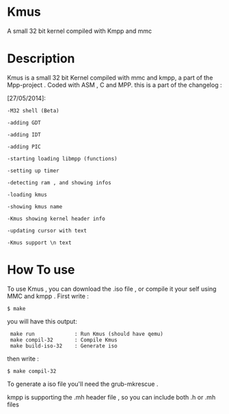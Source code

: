Kmus
====

A small 32 bit kernel compiled with Kmpp and mmc

Description
===

Kmus is a small 32 bit Kernel compiled with mmc and kmpp, a part of the Mpp-project . Coded with ASM , C and MPP. this is a part of the changelog :

[27/05/2014]:

    -M32 shell (Beta)

    -adding GDT

    -adding IDT

    -adding PIC

    -starting loading libmpp (functions)

    -setting up timer

    -detecting ram , and showing infos

    -loading kmus

    -showing kmus name
    
    -Kmus showing kernel header info

    -updating cursor with text

    -Kmus support \n text

How To use 
===

To use Kmus , you can download the .iso file , or compile it your self using MMC and kmpp . First write :

    $ make
  
you will have this output:

     make run             : Run Kmus (should have qemu)
     make compil-32       : Compile Kmus
     make build-iso-32    : Generate iso
  
then write :

    $ make compil-32
  
To generate a iso file you'll need the grub-mkrescue .

kmpp is supporting the .mh header file , so you can include both .h or .mh files
